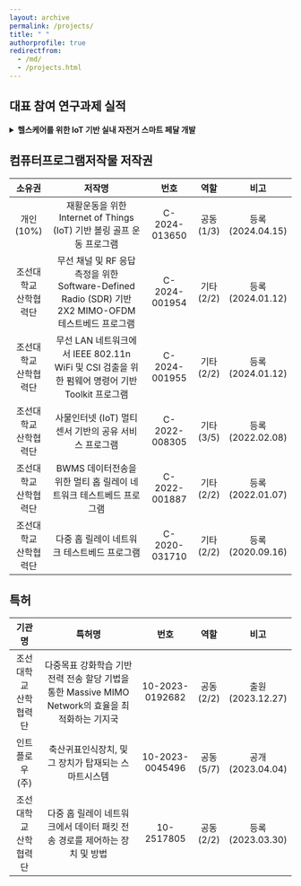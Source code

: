 ```yaml
---
layout: archive
permalink: /projects/
title: " "
authorprofile: true
redirectfrom: 
  - /md/
  - /projects.html
---
```


## 대표 참여 연구과제 실적

<details>
<summary><strong>헬스케어를 위한 IoT 기반 실내 자전거 스마트 페달 개발</strong></summary>

**과제 정보**  
- **발주기관:** 중소기업기술정보진흥원  
- **참여기간:** 2024.01.01 - 2024.02.29 (2개월)  
- **연구목표:** 사용자의 운동정보 수집 및 분석을 위한 IoT 기반 헬스케어 시작품 개발  
- **연구책임:** 최우열  
- **참여인원:** 5명  
- **계상비율:** 15%  

<br>

**개발도구**  
- **Software:** C/C++, Matplotlib  
- **Hardware:** Raspberry Pi 4, Arduino Uno WiFi Rev2  

<br>

**수행 역할**  
- 지역 내 중소기업의 맞춤형 IoT 솔루션 기술개발을 위한 요구사항 분석 및 헬스케어 AI 전략 수립  
- 사용자의 운동 데이터 수집 및 시각화를 위한 IoT 센서 및 임베디드 장치를 활용한 1차 시제품 제작 및 기업 이관  

<br>

**업무 성과**  
- 스마트 페달 1개 시제품 제작 및 이를 위한 3D 도안 및 임베디드 SW 확보  
- 제36회 영상처리 및 이해에 관한 워크샵에서 '사용자 운동정보 분석을 위한 헬스케어 모니터링 시스템' 발표  

<br>

**학습 및 경험**  
- IoT 및 임베디드 시스템을 위한 소프트웨어 최적화 기법 학습  
- 기업의 요구사항 반영 및 기술명세서 기반 IoT 시스템 구축 경험  

</details>

<!-- <details>
<summary>**헬스케어를 위한 IoT 기반 실내 자전거 스마트 페달 개발**</summary>

  * **과제 정보**
    * 발주기관: 중소기업기술정보진흥원
    * 참여기간: 2024.01.01 - 2024.02.29 (2개월)
    * 연구목표: 사용자의 운동정보 수집 및 분석을 위한 IoT 기반 헬스케어 시작품 개발
    * 연구책임: 최우열
    * 참여인원: 5명
    * 계상비율: 15%

  * **개발도구**
    * Software: C/C++, Matplotlib
    * Hardware: Raspberry Pi 4, Arduino Uno WiFi Rev2

  * **수행 역할**
    * 지역 내 중소기업의 맞춤형 IoT 솔루션 기술개발을 위한 요구사항 분석 및 헬스케어 AI 전략 수립
    * 중소기업의 IoT 솔루션 요구사항 분석 및 기술 사양서 작성
    * 압력 센서 기반 스마트 페달 설계를 위한 C 언어 기반 MCU 임베디드 프로그램 개발
    * 압력 센서 데이터 로깅을 위한 Bluetooth 기반 데이터 전송 S/W 모듈 개발
    * 이동평균 필터를 활용한 신호처리 및 Matplotlib 기반 시각화 S/W 모듈 개발
    * 사용자의 운동 데이터 수집 및 시각화를 위한 IoT 센서 및 임베디드 장치를 활용한 1차 시제품 제작 및 기업 이관

  * **업무 성과**
    * 스마트 페달 1개 시제품 제작 및 이를 위한 3D 도안 및 임베디드 SW 확보
    * 제36회 영상처리 및 이해에 관한 워크샵에서 '사용자 운동정보 분석을 위한 헬스케어 모니터링 시스템' 발표

  * **학습 및 경험**
    * IoT 및 임베디드 시스템을 위한 소프트웨어 최적화 기법 학습
    * 기업의 요구사항 반영 및 기술명세서 기반 IoT 시스템 구축 경험
</details>

<br>

<details>
<summary>**축산오염환경에 강건한 동물 활동 모니터링을 위한 RF 기반 영상정보 보완기술 기초연구**</summary>

  * **과제 정보**
    * 발주기관: 중소기업기술정보진흥원
    * 참여기간: 2023.07.01 - 2023.08.31 (2개월)
    * 연구목표: 모니터링 기술의 음영지역 보완을 위한 RF 기반 센서 퓨전 기법 설계 및 로깅 자동화 기술개발
    * 연구책임: 최우열
    * 참여인원: 5명
    * 계상비율: 4%

  * **개발도구**
    * Software: Linux (Ubuntu 18.04), Octave & MATLAB, C/C++, OpenCV
    * Hardware: TP-Link AC1750 WiFi Router, Intel 5300 NIC adapters, Up-Squared Board (UPS-APLP4F-A20)

  * **수행 역할**
    * WiFi/영상 데이터 기반 멀티모달 AI 학습 데이터 수집을 위한 데이터 로깅 S/W 개발
    * WiFi 신호의 이상치 제거를 위한 Linear-regression filter 기반 신호처리 S/W 모듈 개발
    * C 언어와 OpenCV 라이브러리를 활용한 WiFi 신호와 카메라 영상 동기화 알고리즘 구현
    * WiFi 신호의 peak 탐지 및 분석을 통해, 객체 움직임과 신호의 관계성을 도출

  * **업무 성과**
    * 자동수집 및 무인 운용이 가능한 센서 퓨전 SW 기술 확보
    * 데이터 로깅 S/W에 관한 프로그램 저작권 2건 등록
    * 2024 한국통신학회 동계종합학술발표 특별세션에서 "WiFi 기반 mobility 탐지를 위한 CSI 수집 및 분석" 발표

  * **학습 및 경험**
    * 빅데이터 분석을 통한 최적의 AI 알고리즘 선정 및 특징 학습
    * AI/비전 기반 모니터링 기술 적용을 위한 SW 개발 경험
</details>

<br>

<details>
<summary>**재난상황 군중 밀집도 모니터링을 위한 RF 기반 모빌리티 탐지 기술 개발**</summary>

  * **과제 정보**
    * 발주기관: 한국연구재단
    * 참여기간: 2023.06.22 - 2023.12.31 (7개월)
    * 연구목표: CCTV 장치의 물리적 제약 극복을 위한 멀티모달 AI 기반 객체 모션 추정 기술개발
    * 연구책임: 최우열
    * 참여인원: 5명
    * 계상비율: 59%

  * **개발도구**
    * Software: Python, MATLAB, TensorFlow, PyTorch, Pandas, COCO
    * Hardware: Up-Squared Board (UPS-APLP4F-A20)

  * **수행 역할**
    * 중소기업의 기술사업화 지원을 위한 R&D 과제 기획 수행
    * 기업 보유 기술의 한계 분석 및 개선안 도출을 통한 AI 솔루션 기획
    * 기술개발의 타당성 검토 및 필요성 제시를 통해 R&D 과제 수주에 기여
    * CCTV 화각 제한 및 물리적 한계를 극복하기 위한 AI 솔루션 설계
    * 센서퓨전 SW 최적화 및 경량화를 통한 Embedded Board 탑재
    * WiFi 신호와 CCTV 데이터를 융합한 멀티모달 AI 기반 객체 추적 알고리즘 개발
    * 객체 탐지/추적을 위한 멀티모달 AI 기반 Motion Estimation 알고리즘 설계 및 구현
    * 정량적 R&D 달성도 제시를 위한 mAP 0.38 이상의 성능 검증 및 1차 시제품 기업 이관

  * **업무 성과**
    * 객체 탐지를 위한 Embedded SW/HW 기술 확보 및 기술이전 1건 달성
    * 2024 한국통신학회 동계종합학술발표회에서 "Multimodal learning for RF-based object tracking" 발표
    * 산학공동기술개발과제 사업 중 기술사업화 성과 달성

  * **학습 및 경험**
    * AI 기술 (ResNet, CNN) 기반 데이터 특징 추출 기법 학습
    * 멀티모달 AI 기술 개발 및 적용을 통한 모니터링 시스템 성능 고도화 경험
</details>

<br>

<details>
<summary>**영상과 BLE를 활용한 낙농우 분만징후 유관행동 인식 시제품 개발**</summary>

  * **과제 정보**
    * 발주기관: 조선대학교 LINC 3.0 사업단 (한국연구재단)
    * 참여기간: 2022.11.24 - 2023.02.23 (3개월)
    * 연구목표: CCTV 화각 제한 및 오염 등의 물리적 제약 극복을 위한 BLE 기반 객체 위치 추정 기술개발
    * 연구책임: 최우열
    * 참여인원: 5명
    * 계상비율: 22%

  * **개발도구**
    * Software: Python, PyQt, Flask (HTTP, webhook), Matplotlib
    * Hardware: MINEW G1 IoT Gateway, MINEW E7 Beacon

  * **수행 역할**
    * 중소기업의 기술 수요 및 동종 산업 기술 분석을 통한 R&D 과제 기획
    * 기술개발의 필요성 및 차별성을 제시하여 R&D 기초과제 수주에 기여
    * 게이트웨이 및 비콘 장치의 API 수정 및 제어를 통한 환경 구축
    * Extended Kalman filter 설계 및 이를 활용한 BLE 데이터 평탄화 수행
    * Python Flask 라이브러리 기반의 데이터 수집 및 저장 서버 구축
    * Multi-thread webhook 서버 및 HTTP GET/POST 기반의 Event Handler 구현

  * **업무 성과**
    * 3cm 이하의 오차를 지닌 고정밀 위치 추정 기술의 성능 검증 및 1차 시제품 기업 이관
    * 2023 한국전자파학회 동계종합학술대회에서 "IoT 기반 실시간 실내 위치 추정 시스템 설계 및 구현" 발표
    * 중소기업의 사업화 지원사업 중 기술사업화 성과 달성

  * **학습 및 경험**
    * 센서의 API 활용 및 제어 및 디지털 필터 설계를 학습 및 경험
    * 비영상 데이터 기반의 모니터링 기술 적용을 위한 SW 개발 경험
</details>

<br>

<details>
<summary>**XR 기반 임상 실습 교육을 위한 실시간 다중 훈련 플랫폼 개발**</summary>

  * **과제 정보**
    * 발주기관: 중소기업기술정보진흥원
    * 참여기간: 2022.09.01 - 2023.08.31 (12개월)
    * 연구목표: 다중 사용자 접속에 따른 프로세스 최적화를 위한 프리펩 기술 설계 및 구현
    * 연구책임: 최우열
    * 참여인원: 10명
    * 계상비율: 16% (27.77 + 4.54 / 2)

  * **개발도구**
    * Software: 3D Unity, Open Inventor

  * **수행 역할**
    * 지역 내 중소기업에서 요구하는 XR 기반 훈련 플랫폼의 실시간 성능 분석 및 평가
    * 플랫폼 서버의 과부하 및 지연시간 문제 해결을 위한 프리펩 기술 구현과 후속 훈련 플랫폼 개발 전략 수립

  * **업무 성과**
    * XR 기반 훈련 플랫폼 및 플레이어 프리펩 기술을 활용한 임상술기 교육 컨텐츠 1건 확보
    * 제36회 영상처리 및 이해에 관한 워크샵에서 '프로세스 지연 최적화를 위한 플레이어 프리펩 기술' 발표

  * **학습 및 경험**
    * Unity 환경에서의 프로세스 지연 및 최적화를 위한 프리펩 기법을 학습 및 경험
    * 햅틱 장치와 Unity 가상 환경의 동기화를 통한 XR 및 디지털 트윈 기술 이해
</details>

<br>

<details>
<summary>**Flying Ad-Hoc Network를 위한 연합 심층강화학습 기반 자원할당 기술 연구**</summary>

  * **과제 정보**
    * 발주기관: 한국연구재단
    * 참여기간: 2021.10.01 - 2024.02.29 (29개월)
    * 연구목표: 심층 강화학습 기반 최적의 자원할당 및 제어 알고리즘 설계 및 개발
    * 연구책임: 최우열
    * 참여인원: 3명
    * 계상비율: 58% (80 + 50 + 45.45 / 3)

  * **개발도구**
    * Software: Python, Matplotlib, TensorFlow, PyTorch, Keras, Pandas, OpenAI Gym, Stable-Baselines3

  * **수행 역할**
    * 무선 자원할당을 위한 OpenAI Gym 프레임워크 기반 SW 시뮬레이션 환경 구축
    * Python 및 OpenAI Gym 라이브러리를 활용한 무선 네트워크 시뮬레이터 S/W 개발
    * 시뮬레이터 환경 내 강화학습 기반 제어 기술 개발을 위한 Markov Decision Process (MDP) 기반 확률 모델링 수행
    * 환경 변수 및 함수의 캡슐화 처리 후, 변수 입력만으로 가상 환경 구축이 가능한 설계 도구 개발
    * DQN, A2C 등의 강화학습 알고리즘을 활용한 네트워크 효율성 향상 및 최적 제어 알고리즘 설계
    * 다중목표 강화학습 기반의 다목적 최적 제어를 위한 학습 메커니즘 설계
    * 다중목표 강화학습을 활용한 무선 네트워크의 주파수 및 에너지 효율성 공동 최적화 기술 개발

  * **업무 성과**
    * 강화학습 기반 효율성 향상 기술에 대한 국제/국내 학술발표 5회 수행
    * 제33회 통신정보 합동학술대회에서 다중목표 강화학습 기술을 주제로 삼성, SKT 등의 기업과 나란히 우수논문상 입상
    * 다목적 함수 최적화를 위한 다중목표 강화학습 학습 기법을 주제로 IEEE Access 저널 게재
    * 제33회 통신정보 합동 학술대회 中 "공동 최적화를 위한 다중목표 강화학습 기법" 학술발표 및 우수 논문상 입상

  * **학습 및 경험**
    * 시뮬레이션 환경 구축 및 강화학습 기반 효율성 향상 기술 학습
    * 최적화 문제 해결을 위한 MDP 기반 확률 모델링 및 강화학습 기반 제어 로직 설계 방안을 학습
    * 다중목표 강화학습 연구를 통한 AI 신기술 발굴 및 확보 경험
</details>

<br>

<details>
<summary>**전이중 클라우드 무선 접속 네트워크를 위한 딥러닝 기반 빔형성 프로토콜 개발**</summary>

  * **과제 정보**
    * 발주기관: 한국연구재단
    * 참여기간: 2021.03.01 - 2022.02.28 (12개월)
    * 연구목표: 무선 접속 네트워크의 성능 향상을 위한 SDR 테스트베드 설계 및 AI 기반 신호처리 기술개발
    * 연구책임: 최우열
    * 참여인원: 4명
    * 계상비율: 20%

  * **개발도구**
    * Software: LabVIEW NXG 5.0, LabVIEW Communications System Design Suite 5.0, LabVIEW FPGA Module, MATLAB (Deep Learning Toolbox)
    * Hardware: NI-USRP 2921 (half-duplex), NI-USRP 2932 (full-duplex)

  * **수행 역할**
    * 클러스터링 기반 다중 사용자 uplink 스케줄링 및 패킷 경로 제어 알고리즘 설계 및 구현
    * Software-defined radio (SDR) 장치 기반 무선 테스트베드 SW 개발 및 알고리즘 검증
    * 합성곱 신경망을 활용한 SDR 장치의 자동 변/복조 분류 기술 설계 및 실증

  * **업무 성과**
    * 지연시간을 활용한 클러스터링 기반 uplink 스케줄링 알고리즘을 주제로 SCIE 1편 게재

  * **학습 및 경험**
    * SDR 기반 테스트베드 환경에서의 무선 알고리즘 설계 및 검증 학습
    * MATLAB 기반 M&S, LabVIEW를 활용한 RF 프로토타이핑 설계 및 개발 경험
</details>

<br>

<details>
<summary>**BWMS 데이터 전송을 위한 무선 통신 기술 개발**</summary>

  * **과제 정보**
    * 발주기관: 해양수산과학기술진흥원
    * 참여기간: 2020.04.01 - 2020.12.31 (9개월)
    * 연구목표: 선박 내 신호 감쇠 환경에 강건한 BWMS 데이터 전송을 위한 SDR 기반 무선 테스트베드 기술개발
    * 연구책임: 최우열
    * 참여인원: 3명
    * 계상비율: 60%

  * **개발도구**
    * Software: LabVIEW (Communications System Design Suite 5.0, FPGA Module), MATLAB (Deep Learning Toolbox)
    * Hardware: NI-USRP 2921 (half-duplex), NI-USRP 2932 (full-duplex)

  * **수행 역할**
    * 선박 평형수 (BWMS) 데이터 전송을 위한 Software-Defined Radio (SDR) 장치 기반 무선 테스트베드 구축
    * LabVIEW 프로그래밍 및 SDR 장치를 활용한 멀티 홉 릴레이 네트워크 구축
    * 전송 효율성을 높이기 위한 경로 제어 기술 및 디지털 필터 설계 및 구현
    * SDR 장치의 RF 신호 왜곡 보정을 위한 Least Mean Square (LMS) 기반 적응형 필터 설계
    * 적응형 필터의 성능 분석 및 검증을 위한 LabVIEW 프로그래밍 기반 신호처리 시뮬레이터 S/W 개발
    * 무선 데이터 전송 중 발생하는 변조/복조 오류 최소화를 위한 AI 기술 계획 및 전략 수립

  * **업무 성과**
    * S/W 프로그램 및 기술 사양서 기업 이관
    * 증폭 후 전달 방식 대비 최대 350% 향상된 패킷 수신율 달성
    * 2021 한국통신학회 동계종합학술발표회에서 "릴레이 네트워크 구현 및 성능 분석"을 주제로 학부 우수논문상 입상
    * 한국통신학회 논문지 1편 게재 및 국내 특허 "패킷 전송 경로 제어 장치 및 방법" 등록

  * **학습 및 경험**
    * 무선통신 및 신호처리 이론과 기술을 학습
    * 해양과학기술원의 지원을 통한 현장 검증 및 연구팀과의 협업 경험
</details> -->


<!-- * **헬스케어를 위한 IoT 기반 실내 자전거 스마트 페달 개발**
  * **과제 정보**
    * 발주기관: 중소기업기술정보진흥원
    * 참여기간: 2024.01.01 - 2024.02.29 (2개월)
    * 연구목표: 사용자의 운동정보 수집 및 분석을 위한 IoT 기반 헬스케어 시작품 개발
    * 연구책임: 최우열
    * 참여인원: 5명
    * 계상비율: 15%
  * **개발도구**
    * Software: C/C++, Matplotlib
    * Hardware: Raspberry Pi 4, Arduino Uno WiFi Rev2
  * **수행 역할**
    * 지역 내 중소기업의 맞춤형 IoT 솔루션 기술개발을 위한 요구사항 분석 및 헬스케어 AI 전략 수립
    * 사용자의 운동 데이터 수집 및 시각화를 위한 IoT 센서 및 임베디드 장치를 활용한 1차 시제품 제작 및 기업 이관
  * **업무 성과**
    * 스마트 페달 1개 시제품 제작 및 이를 위한 3D 도안 및 임베디드 SW 확보
    * 제36회 영상처리 및 이해에 관한 워크샵에서 '사용자 운동정보 분석을 위한 헬스케어 모니터링 시스템' 발표
  * **학습 및 경험**
    * IoT 및 임베디드 시스템을 위한 소프트웨어 최적화 기법 학습
    * 기업의 요구사항 반영 및 기술명세서 기반 IoT 시스템 구축 경험


* **축산오염환경에 강건한 동물 활동 모니터링을 위한 RF 기반 영상정보 보완기술 기초연구**
  * **과제 정보**
    * 발주기관: 중소기업기술정보진흥원
    * 참여기간: 2023.07.01 - 2023.08.31 (2개월)
    * 연구목표: 모니터링 기술의 음영지역 보완을 위한 RF 기반 센서 퓨전 기법 설계 및 로깅 자동화 기술개발
    * 연구책임: 최우열
    * 참여인원: 5명
    * 계상비율: 4%
  * **개발도구**
    * Software: Linux (Ubuntu 18.04), Octave & MATLAB, C/C++, OpenCV
    * Hardware: TP-Link AC1750 WiFi Router, Intel 5300 NIC adapters, Up-Squared Board (UPS-APLP4F-A20)
  * **수행 역할**
    * WiFi 신호 취득을 위한 WiFi 라우터 펌웨어 및 WLAN 드라이버 수정
    * WiFi 신호/영상 정보의 센서 퓨전을 위한 C 언어 응용 SW 개발
  * **업무 성과**
    * 자동수집 및 무인 운용이 가능한 센서 퓨전 SW 기술 확보
    * 2024 한국통신학회 동계종합학술발표 특별세션에서 "WiFi 기반 mobility 탐지를 위한 CSI 수집 및 분석" 발표
  * **학습 및 경험**
    * 빅데이터 분석을 통한 최적의 AI 알고리즘 선정 및 특징 학습
    * AI/비전 기반 모니터링 기술 적용을 위한 SW 개발 경험


* **재난상황 군중 밀집도 모니터링을 위한 RF 기반 모빌리티 탐지 기술 개발**
  * **과제 정보**
    * 발주기관: 한국연구재단
    * 참여기간: 2023.06.22 - 2023.12.31 (7개월)
    * 연구목표: CCTV 장치의 물리적 제약 극복을 위한 멀티모달 AI 기반 객체 모션 추정 기술개발
    * 연구책임: 최우열
    * 참여인원: 5명
    * 계상비율: 59%
  * **개발도구**
    * Software: Python, MATLAB, TensorFlow, PyTorch, Pandas, COCO
    * Hardware: Up-Squared Board (UPS-APLP4F-A20)
  * **수행 역할**
    * 센서퓨전 SW 최적화 및 경량화를 통한 Embedded Board 탑재
    * 객체 탐지/추적을 위한 멀티모달 AI 기반 Motion Estimation 알고리즘 설계 및 구현
  * **업무 성과**
    * 객체 탐지를 위한 Embedded SW/HW 기술 확보 및 기술이전 1건 달성
    * 2024 한국통신학회 동계종합학술발표회에서 "Multimodal learning for RF-based object tracking" 발표
    * 산학공동기술개발과제 사업 중 기술사업화 성과 달성
  * **학습 및 경험**
    * AI 기술 (ResNet, CNN) 기반 데이터 특징 추출 기법 학습
    * 멀티모달 AI 기술 개발 및 적용을 통한 모니터링 시스템 성능 고도화 경험


* **영상과 BLE를 활용한 낙농우 분만징후 유관행동 인식 시제품 개발**
  * **과제 정보**
    * 발주기관: 조선대학교 LINC 3.0 사업단 (한국연구재단)
    * 참여기간: 2022.11.24 - 2023.02.23 (3개월)
    * 연구목표: CCTV 화각 제한 및 오염 등의 물리적 제약 극복을 위한 BLE 기반 객체 위치 추정 기술개발
    * 연구책임: 최우열
    * 참여인원: 5명
    * 계상비율: 22%
  * **개발도구**
    * Software: Python, PyQt, Flask (HTTP, webhook), Matplotlib
    * Hardware: MINEW G1 IoT Gateway, MINEW E7 Beacon
  * **수행 역할**
    * 게이트웨이 및 비콘 장치의 API 수정 및 제어를 통한 환경 구축
    * Extended Kalman filter 설계 및 이를 활용한 BLE 데이터 평탄화 수행
    * Python Flask 라이브러리 기반의 데이터 수집 및 저장 서버 구축
    * Multi-thread webhook 서버 및 HTTP GET/POST 기반의 Event Handler 구현
  * **업무 성과**
    * 실내 환경에서 3cm 이하의 정밀도를 지닌 위치 추정 기술 확보
    * 2023 한국전자파학회 동계종합학술대회에서 "IoT 기반 실시간 실내 위치 추정 시스템 설계 및 구현" 발표
    * 중소기업의 사업화 지원사업 중 기술사업화 성과 달성
  * **학습 및 경험**
    * 센서의 API 활용 및 제어 및 디지털 필터 설계 학습 및 경험
    * 비영상 데이터 기반의 모니터링 기술 적용을 위한 SW 개발 경험


* **XR 기반 임상 실습 교육을 위한 실시간 다중 훈련 플랫폼 개발**
  * **과제 정보**
    * 발주기관: 중소기업기술정보진흥원
    * 참여기간: 2022.09.01 - 2023.08.31 (12개월)
    * 연구목표: 다중 사용자 접속에 따른 프로세스 최적화를 위한 프리펩 기술 설계 및 구현
    * 연구책임: 최우열
    * 참여인원: 10명
    * 계상비율: 16% (27.77 + 4.54 / 2)
  * **개발도구**
    * Software: 3D Unity, Open Inventor
  * **수행 역할**
    * 지역 내 중소기업에서 요구하는 XR 기반 훈련 플랫폼의 실시간 성능 분석 및 평가
    * 플랫폼 서버의 과부하 및 지연시간 문제 해결을 위한 프리펩 기술 구현과 후속 훈련 플랫폼 개발 전략 수립
  * **업무 성과**
    * XR 기반 훈련 플랫폼 및 플레이어 프리펩 기술을 활용한 임상술기 교육 컨텐츠 1건 확보
    * 제36회 영상처리 및 이해에 관한 워크샵에서 '프로세스 지연 최적화를 위한 플레이어 프리펩 기술' 발표
  * **학습 및 경험**
    * Unity 환경에서의 프로세스 지연 및 최적화를 위한 프리펩 기법 학습 및 경험
    * 햅틱 장치와 Unity 가상 환경의 동기화를 통한 XR 및 디지털 트윈 기술 이해


* **Flying Ad-Hoc Network를 위한 연합 심층강화학습 기반 자원할당 기술 연구**
  * **과제 정보**
    * 발주기관: 한국연구재단
    * 참여기간: 2021.10.01 - 2024.02.29 (29개월)
    * 연구목표: 심층 강화학습 기반 최적의 자원할당 및 제어 알고리즘 설계 및 개발
    * 연구책임: 최우열
    * 참여인원: 3명
    * 계상비율: 58% (80 + 50 + 45.45 / 3)
  * **개발도구**
    * Software: Python, Matplotlib, TensorFlow, PyTorch, Keras, Pandas, OpenAI Gym, Stable-Baselines3
  * **수행 역할**
    * 무선 자원할당을 위한 OpenAI Gym 프레임워크 기반 SW 시뮬레이션 환경 구축
    * DQN, A2C 등의 강화학습 알고리즘을 활용한 네트워크 효율성 향상 및 최적 제어 알고리즘 설계
  * **업무 성과**
    * 강화학습 기반 효율성 향상 기술에 대한 국제/국내 학술발표 5회 수행
    * 제33회 통신정보 합동학술대회에서 다중목표 강화학습 기술을 주제로 삼성, SKT 등의 기업과 나란히 우수논문상 입상
    * 새로운 다중목표 강화학습 알고리즘인 MO-A3Cs 기반 기지국 전력 최적화를 주제로 SCIE 1편 게재 및 특허 출원
  * **학습 및 경험**
    * 시뮬레이션 환경 구축 및 강화학습 기반 효율성 향상 기술 학습
    * 최적화 문제 해결을 위한 MDP 기반 확률 모델링 및 강화학습 기반 제어 로직 설계 방안을 학습
    * 다중목표 강화학습 연구를 통한 AI 신기술 발굴 및 확보 경험


* **전이중 클라우드 무선 접속 네트워크를 위한 딥러닝 기반 빔형성 프로토콜 개발**
  * **과제 정보**
    * 발주기관: 한국연구재단
    * 참여기간: 2021.03.01 - 2022.02.28 (12개월)
    * 연구목표: 무선 접속 네트워크의 성능 향상을 위한 SDR 테스트베드 설계 및 AI 기반 신호처리 기술개발
    * 연구책임: 최우열
    * 참여인원: 4명
    * 계상비율: 20%
  * **개발도구**
    * Software: LabVIEW NXG 5.0, LabVIEW Communications System Design Suite 5.0, LabVIEW FPGA Module, MATLAB (Deep Learning Toolbox)
    * Hardware: NI-USRP 2921 (half-duplex), NI-USRP 2932 (full-duplex)
  * **수행 역할**
    * 클러스터링 기반 다중 사용자 uplink 스케줄링 및 패킷 경로 제어 알고리즘 설계 및 구현
    * Software-defined radio (SDR) 장치 기반 무선 테스트베드 SW 개발 및 알고리즘 검증
    * 합성곱 신경망을 활용한 SDR 장치의 자동 변/복조 분류 기술 설계 및 실증
  * **업무 성과**
    * 지연시간을 활용한 클러스터링 기반 uplink 스케줄링 알고리즘을 주제로 SCIE 1편 게재
  * **학습 및 경험**
    * SDR 기반 테스트베드 환경에서의 무선 알고리즘 설계 및 검증 학습
    * MATLAB 기반 M&S, LabVIEW를 활용한 RF 프로토타이핑 설계 및 개발 경험


* **BWMS 데이터 전송을 위한 무선 통신 기술 개발**
  * **과제 정보**
    * 발주기관: 해양수산과학기술진흥원
    * 참여기간: 2020.04.01 - 2020.12.31 (9개월)
    * 연구목표: 선박 내 신호 감쇠 환경에 강건한 BWMS 데이터 전송을 위한 SDR 기반 무선 테스트베드 기술개발
    * 연구책임: 최우열
    * 참여인원: 3명
    * 계상비율: 60%
  * **개발도구**
    * Software: LabVIEW (Communications System Design Suite 5.0, FPGA Module), MATLAB (Deep Learning Toolbox)
    * Hardware: NI-USRP 2921 (half-duplex), NI-USRP 2932 (full-duplex)
  * **수행 역할**
    * LabVIEW 프로그래밍 및 SDR 장치를 활용한 멀티 홉 릴레이 네트워크 구축
    * 전송 효율성을 높이기 위한 경로 제어 기술 및 디지털 필터 설계 및 구현
    * 무선 데이터 전송 중 발생하는 변조/복조 오류 최소화를 위한 AI 기술 계획 및 전략 수립
  * **업무 성과**
    * 증폭 후 전달 방식 대비 최대 350% 향상된 패킷 수신율 달성
    * 2021 한국통신학회 동계종합학술발표회에서 "릴레이 네트워크 구현 및 성능 분석"을 주제로 학부 우수논문상 입상
    * 한국통신학회 논문지 1편 게재 및 국내 특허 "패킷 전송 경로 제어 장치 및 방법" 등록
  * **학습 및 경험**
    * 무선통신 및 신호처리 이론과 기술을 학습
    * 해양과학기술원의 지원을 통한 현장 검증 및 연구팀과의 협업 경험 -->


<!-- ## 대표 참여 연구과제 실적
* **헬스케어를 위한 IoT 기반 실내 자전거 스마트 페달 개발**
  * 과제 정보
    * 발주기관 : 중소기업기술정보진흥원
    * 참여기간 : 2024.01.01 - 2024.02.29 (2개월)
    * 연구목표 : 사용자의 운동정보 수집 및 분석을 위한 IoT 기반 헬스케어 시작품 개발
    * 연구책임자 : 최우열
    * 참여인원 : 5명
    * 계상비율 : 15%
  * 개발도구
    * Software
      * C/C++
      * Matplotlib
    * Hardware
      * Raspberry Pi 4
      * Arduino Uno WiFi Rev2
  * 수행 역할
    * 지역 내 중소기업의 맞춤형 IoT 솔루션 기술개발을 위한 요구사항 분석 및 헬스케어 AI 전략 수립
    * 사용자의 운동 데이터 수집 및 시각화를 위한 IoT 센서 및 임베디드 장치를 활용한 1차 시제품 제작 및 기업 이관
  * 업무 성과
    * 스마트 페달의 1개 시제품 제작 및 이를 위한 3D 도안 및 임베디드 SW 확보
    * 제36회 영상처리 및 이해에 관한 워크샵에서 '사용자 운동정보 분석을 위한 헬스케어 모니터링 시스템' 발표
  * 학습 및 경험
    * IoT 및 임베디드 시스템을 위한 소프트웨어 최적화 기법을 학습
    * 기업의 요구사항 반영 및 기술명세서 기반의 IoT 시스템 구축을 경험
<br>

* **축산오염환경에 강건한 동물 활동 모니터링을 위한 RF 기반 영상정보 보완기술 기초연구**
  * 과제 정보
    * 발주기관 : 중소기업기술정보진흥원
    * 참여기간 : 2023.07.01 - 2023.08.31 (2개월)
    * 연구목표 : 모니터링 기술의 음영지역 보완을 위한 RF 기반 센서 퓨전 기법 설계 및 로깅 자동화 기술개발
    * 연구책임자 : 최우열
    * 참여인원 : 5명
    * 계상비율 : 4%
  * 개발도구
    * Software
      * Linux (Ubuntu 18.04)
      * Octava & MATLAB
      * C/C++
      * OpenCV
    * Hardware
      * TP-Link AC1750 WiFi Router
      * Intel 5300 NIC adapters
      * Up-Squared Board (UPS-APLP4F-A20-0864)
  * 수행 역할
    * WiFi 신호 취득을 위한 WiFi 라우터 펌웨어 및 WLAN 드라이버 수정을 통한 Tookit SW 개발
    * WiFi 신호/영상 정보의 센서퓨전을 위한 C 언어 응용 SW 개발
  * 업무 성과
    * 자동수집 및 무인 운용이 가능한 센서 퓨전 SW 기술 확보
    * 2024 한국통신학회 동계종합학술발표 특별세션에서 "WiFi 기반 mobility 탐지를 위한 CSI 수집 및 분석" 발표
  * 학습 및 경험
    * 빅데이터 분석을 통한 최적의 AI 알고리즘 선정 및 특징을 학습
    * AI/비전 기반의 모니터링 기술 적용을 위한 SW 개발 경험
<br>

* **재난상황 군중 밀집도 모니터링을 위한 RF 기반 모빌리티 탐지 기술 개발**
  * 과제 정보
    * 발주기관 : 한국연구재단
    * 참여기간 : 2023.06.22 - 2023.12.31 (7개월)
    * 연구목표 : CCTV 장치의 물리적 제약 극복을 위한 멀티모달 AI 기반 객체 모션 추정 기술개발
    * 연구책임자 : 최우열
    * 참여인원 : 5명
    * 계상비율 : 59%
  * 개발도구
    * Software
      * Python
      * MATLAB
      * TensorFlow
      * PyTorch
      * Pandas
      * COCO
    * Hardware
      * Up-Squared Board (UPS-APLP4F-A20-0864)
  * 수행 역할
    * 센서퓨전 SW 최적화 및 경량화를 통한 Embedded Board 탑재
    * 객체 탐지/추적을 위한 멀티모달 AI 기반 Motion Estimation 알고리즘 설계 및 구현
  * 업무 성과
    * 객체 탐지를 위한 Embedded SW/HW 기술 확보 및 기술이전 1건 달성
    * 2024 한국통신학회 동계종합학술발표회에서 "Multimodal learning for RF-based object tracking" 발표
    * 산학공동기술개발과제 사업 中 기술사업화 성과 달성
  * 학습 및 경험
    * AI 기술 (ResNet, CNN) 기반의 데이터 특징 추출 기법 학습
    * 멀티모달 AI 기술의 개발 및 적용을 통한 모니터링 시스템 성능 고도화 경험
<br>

* **영상과 BLE를 활용한 낙농우 분만징후 유관행동 인식 시제품 개발**
  * 과제 정보
    * 발주기관 : 조선대학교 LINC 3.0 사업단 (한국연구재단)
    * 참여기간 : 2022.11.24 - 2023.02.23 (3개월)
    * 연구목표 : CCTV 화각 제한 및 오염 등의 물리적 제약 극복을 위한 BLE 기반의 객체 위치 추정 기술개발
    * 연구책임자 : 최우열
    * 참여인원 : 5명
    * 계상비율 : 22%
  * 개발도구
    * Software
      * Python
      * PyQt
      * Flask (HTTP, webhook)
      * Matplotlib
    * Hardware
      * MINEW G1 IoT Gateway
      * MINEW E7 Beacon
  * 수행 역할
    * 게이트웨이 및 비콘 장치의 API 수정 및 제어를 통한 환경 구축
    * Extended Kalman filter 설계 및 이를 활용한 BLE 데이터 평탄화 수행
    * Python Flask 라이브러리 기반의 데이터 수집 및 저장 서버 구축
    * Multi-thread webhook 서버 및 HTTP GET/POST 기반의 Event Handler 구현
  * 업무 성과
    * 실내 환경에서의 3cm 이하의 정밀도를 지닌 위치 추정 기술 확보
    * 2023 한국전자파학회 동계종합학술대회에서 "IoT 기반 실시간 실내 위치 추정 시스템 설계 및 구현" 발표
    * 중소기업의 사업화 지원사업 中 기술사업화 성과 달성
  * 학습 및 경험
    * 센서의 API 활용 및 제어 및 디지털 필터 설계를 학습 및 경험
    * 비영상 데이터 기반의 모니터링 기술 적용을 위한 SW 개발 경험
<br>

* **XR 기반 임상 실습 교육을 위한 실시간 다중 훈련 플랫폼 개발**
  * 과제 정보
    * 발주기관 : 중소기업기술정보진흥원
    * 참여기간 : 2022.09.01 - 2023.08.31 (12개월)
    * 연구목표 : 다중 사용자 접속에 따른 프로세스 최적화를 위한 프리펩 기술 설계 및 구현
    * 연구책임자 : 최우열
    * 참여인원 : 10명
    * 계상비율 : 16% (27.77 + 4.54 / 2)
  * 개발도구
    * Software
      * 3D Unity
      * Open Inventor
  * 수행 역할
    * 지역 내 중소기업에서 요구하는 XR 기반 훈련 플랫폼의 실시간 성능 분석 및 평가
    * 플랫폼 서버의 과부하 및 지연시간 문제해결을 위한 프리펩 기술 구현과 후속 훈련 플랫폼의 개발 전략 수립
  * 업무 성과
    * XR 기반 훈련 플랫폼 및 플레이어 프리펩 기술을 활용한 임상술기 교육 컨텐츠 1건 확보
    * 제36회 영상처리 및 이해에 관한 워크샵에서 '프로세스 지연 최적화를 위한 플레이어 프리펩 기술' 발표
  * 학습 및 경험
    * Unity 환경에서의 프로세스 지연 및 최적화를 위한 프리펩 기법을 학습 및 경험
    * 햅틱 장치와 Unity 가상 환경의 동기화를 통한 XR 및 디지털 트윈 기술을 이해
<br>

* **Flying Ad-Hoc Network를 위한 연합 심층강화학습 기반 자원할당 기술 연구**
  * 과제 정보
    * 발주기관 : 한국연구재단
    * 참여기간 : 2021.10.01 - 2024.02.29 (29개월)
    * 연구목표 : 심층 강화학습 기반 최적의 자원할당 및 제어 알고리즘 설계 및 개발
    * 연구책임자 : 최우열
    * 참여인원 : 3명
    * 계상비율 : 58%
  * 개발도구
    * Software
      * Python
      * Matplotlib
      * TensorFlow
      * PyTorch
      * Keras
      * Pandas
      * OpenAI Gym
      * Stable-Baselines3
  * 수행 역할
    * 무선 자원할당을 위한 OpenAI Gym 프레임워크 기반 SW 시뮬레이션 환경 구축
    * DQN, A2C 등의 강화학습 알고리즘을 활용한 네트워크 효율성 향상 및 최적 제어 알고리즘 설계
  * 업무 성과
    * 강화학습 기반 효율성 향상 기술에 대한 국제/국내 학술발표 5회 수행
    * 제33회 통신정보 합동학술대회에서 다중목표 강화학습 기술을 주제로 삼성, SKT 등의 기업과 나란히 우수논문상 입상
    * 새로운 다중목표 강화학습 알고리즘인 MO-A3Cs 기반 기지국 전력 최적화를 주제로 SCIE 1편 게재 및 특허 출원
  * 학습 및 경험
    * 시뮬레이션 환경 구축 및 강화학습 기반 효율성 향상 기술을 학습
    * 최적화 문제 해결을 위한 MDP 기반 확률 모델링 및 강화학습 기반 제어 로직 설계 방안을 학습
    * 다중목표 강화학습 연구를 통한 AI 신기술 발굴 및 확보 경험
<br>

* **전이중 클라우드 무선 접속 네트워크를 위한 딥러닝 기반 빔형성 프로토콜 개발**
  * 과제 정보
    * 발주기관 : 한국연구재단
    * 참여기간 : 2021.03.01 - 2022.02.28 (12개월)
    * 연구목표 : 무선 접속 네트워크의 성능 향상을 위한 SDR 테스트베드 설계 및 AI 기반 신호처리 기술개발
    * 연구책임자 : 최우열
    * 참여인원 : 4명
    * 계상비율 : 20%
  * 개발도구
    * Software
      * LabVIEW NXG 5.0
      * LabVIEW Communications System Design Suite 5.0
      * LabVIEW FPGA Module
      * MATLAB (Deep Learning Toolbox)
    * Hardware
      * NI-USRP 2921 (half-duplex)
      * NI-USRP 2932 (full-duplex)
  * 수행 역할
    * 클러스터링 기반 다중 사용자 uplink 스케줄링 및 패킷 경로 제어 알고리즘 설계 및 구현
    * Software-defined radio (SDR) 장치 기반 무선 테스트베드 SW 개발 및 알고리즘 검증
    * 합성곱 신경망을 활용한 SDR 장치의 자동 변/복조 분류 기술 설계 및 실증
  * 업무 성과
    * 지연시간을 활용한 클러스터링 기반 uplink 스케줄링 알고리즘을 주제로 SCIE 1편 게재
  * 학습 및 경험
    * SDR 기반 테스트베드 환경에서의 무선 알고리즘 설계 및 검증을 학습
    * MATLAB 기반 M&S, LabVIEW를 활용한 RF 프로토타이핑 설계 및 개발을 경험
<br>

* **BWMS 데이터 전송을 위한 무선 통신 기술 개발**
  * 과제 정보
    * 발주기관 : 해양수산과학기술진흥원
    * 참여기간 : 2020.04.01 - 2020.12.31 (9개월)
    * 연구목표 : 선박 내 신호 감쇠 환경에 강건한 BWMS 데이터 전송을 위한 SDR 기반 무선 테스트베드 기술개발
    * 연구책임자 : 최우열
    * 참여인원 : 3명
    * 계상비율 : 60%
  * 개발도구
    * Software
      * LabVIEW NXG 5.0
      * LabVIEW Communications System Design Suite 5.0
      * LabVIEW FPGA Module
      * MATLAB (Deep Learning Toolbox)
    * Hardware
      * NI-USRP 2921 (half-duplex)
      * NI-USRP 2932 (full-duplex)
  * 수행 역할
    * LabVIEW 프로그래밍 및 SDR 장치를 활용한 멀티 홉 릴레이 네트워크 구축
    * 전송 효율성을 높이기 위한 경로 제어 기술 및 디지털 필터 설계 및 구현
    * 무선 데이터 전송 중 발생하는 변조/복조 오류 최소화를 위한 AI 기술 계획 및 전략 수립
  * 업무 성과
    * 증폭 후 전달 방식 대비 최대 350% 향상된 패킷 수신율 달성
    * 2021 한국통신학회 동계종합학술발표회에서 "릴레이 네트워크 구현 및 성능 분석"을 주제로 학부 우수논문상 입상
    * 한국통신학회 논문지 1편 게재 및 국내 특허 "패킷 전송 경로 제어 장치 및 방법" 등록
  * 학습 및 경험
    * 무선통신 및 신호처리 이론과 기술을 학습
    * 해양과학기술원의 지원을 통한 현장 검증 및 연구팀과의 협업을 경험
<br>

## 전체 참여 연구과제 실적

| 책임자 | 기관명               | 연구과제명                                                                                                     | 연구원구분            | 참여 기간                | 비율   |
|:--------:|:-------------------:|:-------------------------------------------------------------------------------------------------------------:|:-------------------:|:-----------------------:|:------:|
| 최우열 | 중소기업기술<br>정보진흥원 | 헬스케어를 위한 IoT 기반 실내 자전거 스마트 페달 개발                                                    | 학생연구원(과제)     | 2024.01.01 - 2024.02.29 | 15.38  |
| 최우열 | 한국연구재단         | 재난상황 군중 밀집도 모니터링을 위한 RF기반 모빌리티 탐지 기술 개발                                             | 학생연구원(과제)     | 2023.06.22 - 2023.12.31 | 59.09  |
| 최우열 | 중소기업기술<br>정보진흥원 | 축산오염환경에 강건한 동물 활동 모니터링을 위한 RF기반 영상정보 보완기술 기초연구                                | 학생연구원          | 2023.05.01 - 2024.02.29 | 4.54   |
| 최우열 | 한국연구재단         | Flying Ad-Hoc Network를 위한 연합 심층강화학습 기반 자원할당 기술 연구<br>(계속과제)                             | 학생연구원          | 2022.03.01 - 2024.02.29 | 45.45  |
| 김판구 | 한국연구재단         | 인공지능기반 초연결사회 IT 융합 인력양성팀                                                                       | 학생연구원(과제)    | 2022.03.01 - 2024.02.29 | 0      |
| 최우열 | 중소기업기술<br>정보진흥원 | XR 기반 임상 실습 교육을 위한 실시간 다중 훈련 플랫폼 개발<br>(계속과제)                                        | 학생연구원          | 2022.09.01 - 2022.12.31 | 27.77  |
| 김판구 | 정보통신기획<br>평가원    | 조선대-NHN 아카데미                                                                                             | 학생연구원          | 2022.09.01 - 2022.12.31 | 29     |
| 최우열 | 중소기업기술<br>정보진흥원 | XR 기반 임상 실습 교육을 위한 실시간 다중 훈련 플랫폼 개발<br>(계속과제)                                        | 학생연구원          | 2022.05.01 - 2022.08.31 | 4.54   |
| 김판구 | 정보통신기획<br>평가원    | 조선대-NHN 아카데미                                                                                             | 학생연구원          | 2022.01.01 - 2022.12.31 | 20     |
| 최우열 | 한국연구재단         | Flying Ad-Hoc Network를 위한 연합 심층강화학습 기반 자원할당 기술 연구<br>(계속과제)                             | 학생연구원          | 2022.03.01 - 2023.02.28 | 50     |
| 정일용 | 정보통신기획<br>평가원   | SW중심대학 지원 사업                                                                                             | 학생연구원          | 2022.03.01 - 2022.12.31 | 38.88  |
| 최우열 | 한국연구재단         | 전이중 클라우드 무선 접속 네트워크를 위한 딥러닝 기반 빔형성 프로토콜 개발                                       | 학생연구원          | 2021.03.01 - 2022.02.28 | 20     |
| 최우열 | 한국연구재단         | Flying Ad-Hoc Network를 위한 연합 심층강화학습 기반 자원할당 기술 연구<br>(계속과제)                             | 학생연구원          | 2021.10.01 - 2022.02.28 | 80     |
| 정일용 | 정보통신기획<br>평가원    | SW중심대학 지원 사업                                                                                            | 학생연구원          | 2021.03.01 - 2021.11.30 | 30     |
| 최우열 | 해양수산과학기술<br>진흥원 | BWMS 데이터 전송을 위한 무선 통신 기술 개발<br>(IMO 평형수 관리협약 이행 ICT 기반 PCS 대응 기술 및 핵심 기자재 개발) | 학생연구원          | 2020.04.01 - 2020.12.31 | 60     | -->


## 컴퓨터프로그램저작물 저작권

| 소유권                 | 저작명                                                                                          | 번호         | 역할          | 비고                 |
|:---------------------:|:-----------------------------------------------------------------------------------------------:|:------------:|:------------:|:--------------:|
| 개인 (10%)           | 재활운동을 위한 Internet of Things (IoT) 기반 볼링 골프 운동 프로그램                                | C-2024-013650| 공동<br>(1/3) | 등록<br>(2024.04.15) |
| 조선대학교<br>산학협력단  | 무선 채널 및 RF 응답 측정을 위한 Software-Defined Radio (SDR) 기반 2X2 MIMO-OFDM 테스트베드 프로그램 | C-2024-001954 | 기타<br>(2/2) | 등록<br>(2024.01.12) |
| 조선대학교<br>산학협력단  | 무선 LAN 네트워크에서 IEEE 802.11n WiFi 및 CSI 검출을 위한 펌웨어 명령어 기반 Toolkit 프로그램        | C-2024-001955 | 기타<br>(2/2) | 등록<br>(2024.01.12) |
| 조선대학교<br>산학협력단  | 사물인터넷 (IoT) 멀티 센서 기반의 공유 서비스 프로그램                                               | C-2022-008305 | 기타<br>(3/5) | 등록<br>(2022.02.08) |
| 조선대학교<br>산학협력단  | BWMS 데이터전송을 위한 멀티 홉 릴레이 네트워크 테스트베드 프로그램                                    | C-2022-001887 | 기타<br>(2/2) | 등록<br>(2022.01.07) |
| 조선대학교<br>산학협력단  | 다중 홉 릴레이 네트워크 테스트베드 프로그램                                                          | C-2020-031710 | 기타<br>(2/2) | 등록<br>(2020.09.16) |


## 특허

| 기관명                  | 특허명                                                                                      | 번호                 | 역할    |비고           |
|:-----------------------:|:-------------------------------------------------------------------------------------------:|:------------------:|:--------:|:--------------:|
| 조선대학교<br>산학협력단  | 다중목표 강화학습 기반 전력 전송 할당 기법을 통한 Massive MIMO Network의 효율을 최적화하는 기지국|10-2023-0192682    | 공동<br>(2/2) | 출원<br>(2023.12.27)  |
| 인트플로우(주)         | 축산귀표인식장치, 및 그 장치가 탑재되는 스마트시스템                                             | 10-2023-0045496  | 공동<br>(5/7) | 공개<br>(2023.04.04)  |
| 조선대학교<br>산학협력단    | 다중 홉 릴레이 네트워크에서 데이터 패킷 전송 경로를 제어하는 장치 및 방법                       | 10-2517805      | 공동<br>(2/2) | 등록<br>(2023.03.30)  |